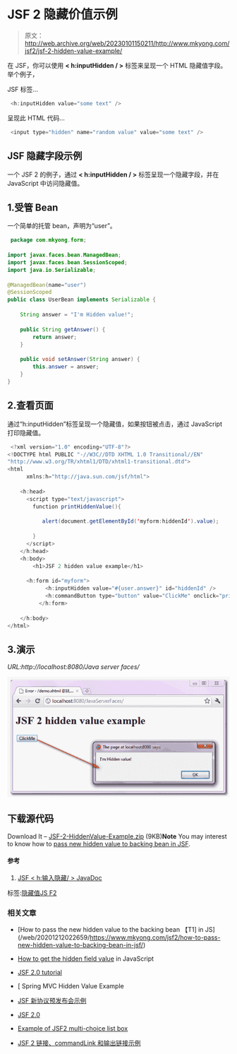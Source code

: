 # JSF 2 隐藏价值示例

> 原文：<http://web.archive.org/web/20230101150211/http://www.mkyong.com/jsf2/jsf-2-hidden-value-example/>

在 JSF，你可以使用 **< h:inputHidden / >** 标签来呈现一个 HTML 隐藏值字段。举个例子，

JSF 标签…

```java
 <h:inputHidden value="some text" /> 
```

呈现此 HTML 代码…

```java
 <input type="hidden" name="random value" value="some text" /> 
```

## JSF 隐藏字段示例

一个 JSF 2 的例子，通过 **< h:inputHidden / >** 标签呈现一个隐藏字段，并在 JavaScript 中访问隐藏值。

## 1.受管 Bean

一个简单的托管 bean，声明为“user”。

```java
 package com.mkyong.form;

import javax.faces.bean.ManagedBean;
import javax.faces.bean.SessionScoped;
import java.io.Serializable;

@ManagedBean(name="user")
@SessionScoped
public class UserBean implements Serializable {

	String answer = "I'm Hidden value!";

	public String getAnswer() {
		return answer;
	}

	public void setAnswer(String answer) {
		this.answer = answer;
	}	
} 
```

## 2.查看页面

通过“h:inputHidden”标签呈现一个隐藏值，如果按钮被点击，通过 JavaScript 打印隐藏值。

```java
 <?xml version="1.0" encoding="UTF-8"?>
<!DOCTYPE html PUBLIC "-//W3C//DTD XHTML 1.0 Transitional//EN" 
"http://www.w3.org/TR/xhtml1/DTD/xhtml1-transitional.dtd">
<html    
      xmlns:h="http://java.sun.com/jsf/html">

	<h:head>
	  <script type="text/javascript">
	    function printHiddenValue(){

	       alert(document.getElementById('myform:hiddenId').value);	

	    }
	  </script>
	</h:head>
    <h:body>
    	<h1>JSF 2 hidden value example</h1>

	  <h:form id="myform">
    		<h:inputHidden value="#{user.answer}" id="hiddenId" />
    		<h:commandButton type="button" value="ClickMe" onclick="printHiddenValue()" />
    	  </h:form>

    </h:body>
</html> 
```

## 3.演示

*URL:http://localhost:8080/Java server faces/*



![jsf2-hidden-value--example-1](img/baf0ffc56fa5fae07810be96fa1027ac.png "jsf2-hidden-value--example-1")

## 下载源代码

Download It – [JSF-2-HiddenValue-Example.zip](http://web.archive.org/web/20201212022659/http://www.mkyong.com/wp-content/uploads/2010/09/JSF-2-HiddenValue-Example.zip) (9KB)**Note**
You may interest to know how to [pass new hidden value to backing bean in JSF](http://web.archive.org/web/20201212022659/http://www.mkyong.com/jsf2/how-to-pass-new-hidden-value-to-backing-bean-in-jsf/).

#### 参考

1.  [JSF < h:输入隐藏/ > JavaDoc](http://web.archive.org/web/20201212022659/https://javaserverfaces.dev.java.net/nonav/docs/2.0/pdldocs/facelets/h/inputHidden.html)

标签:[隐藏值](http://web.archive.org/web/20201212022659/https://mkyong.com/tag/hidden-value/)[JS F2](http://web.archive.org/web/20201212022659/https://mkyong.com/tag/jsf2/)<input type="hidden" id="mkyong-current-postId" value="7157">

### 相关文章

*   [How to pass the new hidden value to the backing bean 【T1] in JS](/web/20201212022659/https://www.mkyong.com/jsf2/how-to-pass-new-hidden-value-to-backing-bean-in-jsf/)
*   [How to get the hidden field value](/web/20201212022659/https://www.mkyong.com/javascript/how-to-get-hidden-field-value-in-javascript/) in JavaScript
*   [JSF 2.0 tutorial](/web/20201212022659/https://www.mkyong.com/tutorials/jsf-2-0-tutorials/)

*   [ Spring MVC Hidden Value Example
*   [JSF 新协议预发布会示例](/web/20201212022659/https://www.mkyong.com/jsf2/jsf-2-prerenderviewevent-example/)
*   [JSF 2.0](/web/20201212022659/https://www.mkyong.com/jsf2/multi-components-validator-in-jsf-2-0/)
*   [Example of JSF2 multi-choice list box](/web/20201212022659/https://www.mkyong.com/jsf2/jsf-2-multiple-select-listbox-example/)
*   [JSF 2 链接、commandLink 和输出链接示例](/web/20201212022659/https://www.mkyong.com/jsf2/jsf-2-link-commandlink-and-outputlink-example/)